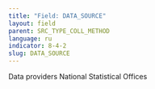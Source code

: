 ```yaml
---
title: "Field: DATA_SOURCE"
layout: field
parent: SRC_TYPE_COLL_METHOD
language: ru
indicator: 8-4-2
slug: DATA_SOURCE
---
```

Data providers
National Statistical Offices